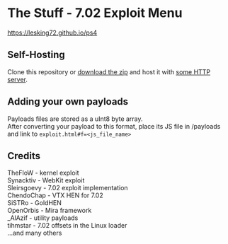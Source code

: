 # The Stuff - 7.02 Exploit Menu
https://lesking72.github.io/ps4

## Self-Hosting
Clone this repository or [download the zip](https://github.com/Lesking72/ps4/archive/refs/heads/master.zip) and host it with [some HTTP server](https://sourceforge.net/projects/miniweb/).

## Adding your own payloads
Payloads files are stored as a uInt8 byte array.  
After converting your payload to this format, place its JS file in /payloads and
link to `exploit.html#f=<js_file_name>`

## Credits
TheFloW - kernel exploit  
Synacktiv - WebKit exploit  
Sleirsgoevy - 7.02 exploit implementation  
ChendoChap - VTX HEN for 7.02  
SiSTRo - GoldHEN  
OpenOrbis - Mira framework  
_AlAzif - utility payloads  
tihmstar - 7.02 offsets in the Linux loader  
...and many others  
